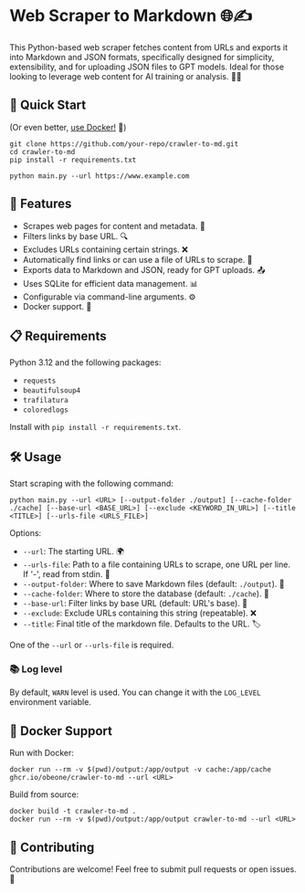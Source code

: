 # Web Scraper to Markdown 🌐✍️

This Python-based web scraper fetches content from URLs and exports it into Markdown and JSON formats, specifically designed for simplicity, extensibility, and for uploading JSON files to GPT models. Ideal for those looking to leverage web content for AI training or analysis. 🤖💡

## 🚀 Quick Start

(Or even better, [use Docker!](#-docker-support) 🐳)

```shell
git clone https://github.com/your-repo/crawler-to-md.git
cd crawler-to-md
pip install -r requirements.txt

python main.py --url https://www.example.com
```

## 🌟 Features

- Scrapes web pages for content and metadata. 📄
- Filters links by base URL. 🔍
- Excludes URLs containing certain strings. ❌
- Automatically find links or can use a file of URLs to scrape. 🔗
- Exports data to Markdown and JSON, ready for GPT uploads. 📤
- Uses SQLite for efficient data management. 📊
- Configurable via command-line arguments. ⚙️
- Docker support. 🐳

## 📋 Requirements

Python 3.12 and the following packages:

- `requests`
- `beautifulsoup4`
- `trafilatura`
- `coloredlogs`

Install with `pip install -r requirements.txt`.

## 🛠 Usage

Start scraping with the following command:

```shell
python main.py --url <URL> [--output-folder ./output] [--cache-folder ./cache] [--base-url <BASE_URL>] [--exclude <KEYWORD_IN_URL>] [--title <TITLE>] [--urls-file <URLS_FILE>]
```

Options:
- `--url`: The starting URL. 🌍
- `--urls-file`: Path to a file containing URLs to scrape, one URL per line. If '-', read from stdin. 📁
- `--output-folder`: Where to save Markdown files (default: `./output`). 📂
- `--cache-folder`: Where to store the database (default: `./cache`). 💾
- `--base-url`: Filter links by base URL (default: URL's base). 🔎
- `--exclude`: Exclude URLs containing this string (repeatable). ❌
- `--title`: Final title of the markdown file. Defaults to the URL. 🏷️

One of the `--url` or `--urls-file` is required.

### 📚 Log level

By default, `WARN` level is used. You can change it with the `LOG_LEVEL` environment variable.

## 🐳 Docker Support

Run with Docker:

```shell
docker run --rm -v $(pwd)/output:/app/output -v cache:/app/cache ghcr.io/obeone/crawler-to-md --url <URL>
```

Build from source:

```shell
docker build -t crawler-to-md .
docker run --rm -v $(pwd)/output:/app/output crawler-to-md --url <URL>
```

## 🤝 Contributing

Contributions are welcome! Feel free to submit pull requests or open issues. 🌟
